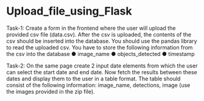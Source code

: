 # Upload_file_using_Flask
Task-1:
Create a form in the frontend where the user will upload the provided csv file (data.csv).
After the csv is uploaded, the contents of the csv should be inserted into the database. You
should use the pandas library to read the uploaded csv. You have to store the following
information from the csv into the database
● image_name
● objects_detected
● timestamp

Task-2:
On the same page create 2 input date elements from which the user can select the start date
and end date. Now fetch the results between these dates and display them to the user in a
table format. The table should consist of the following information: image_name, detections,
image (use the images provided in the zip file). 
